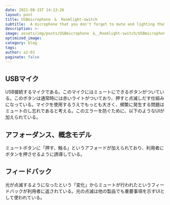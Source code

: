 ```yaml
---
date: 2021-08-15T 14:13:26
layout: post
title: USBmicrophone　&  Roomlight-switch
subtitle:  A microphone that you don't forget to mute and lighting that you don't even see
description: >-
image: assets/img/posts/USBmicrophone　&__Roomlight-switch/USBmicrophone　&__Roomlight-switch.jpg
optimized_image: 
category: blog
tags: 
author: a2-03
paginate: false
---
```


## USBマイク

USB接続するマイクである。このマイクにはミュートにできるボタンがついている。このボタンは通常時には赤いライトがついており、押すと点滅しだす仕組みになっている。マイクを使用するうえでもっとも大きく、頻繁に発生する問題はミュートのし忘れであると考える。このエラーを防ぐために、以下のようなUIが加えられている。

## アフォーダンス、概念モデル

ミュートボタンに「押す、触る」というアフォードが加えられており、利用者にボタンを押させるように誘導している。

## フィードバック

光が点滅するようになったという「変化」からミュートが行われたというフィードバックが利用者に返されている。光の点滅は他の製品でも重要事項を示すUIとして使われている。